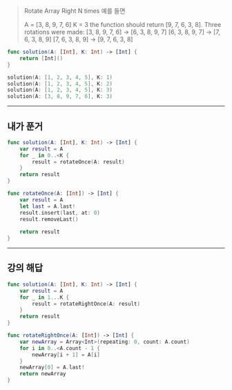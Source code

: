 > Rotate Array Right N times
> 예를 들면
> 
> 	A = [3, 8, 9, 7, 6]
> 	K = 3
> 	the function should return [9, 7, 6, 3, 8]. Three rotations were made:
> 	[3, 8, 9, 7, 6] -> [6, 3, 8, 9, 7]
> 	[6, 3, 8, 9, 7] -> [7, 6, 3, 8, 9]
> 	[7, 6, 3, 8, 9] -> [9, 7, 6, 3, 8]


```swift
func solution(A: [Int], K: Int) -> [Int] {
	return [Int]()
}

solution(A: [1, 2, 3, 4, 5], K: 1)
solution(A: [1, 2, 3, 4, 5], K: 2)
solution(A: [1, 2, 3, 4, 5], K: 3)
solution(A: [3, 8, 9, 7, 6], K: 3)
```


---

## 내가 푼거

```swift
func solution(A: [Int], K: Int) -> [Int] {
	var result = A
	for _ in 0..<K {
		result = rotateOnce(A: result)
	}
	return result
}

func rotateOnce(A: [Int]) -> [Int] {
	var result = A
	let last = A.last!
	result.insert(last, at: 0)	
	result.removeLast()
	
	return result
}
```

---
## 강의 해답

```swift
func solution(A: [Int], K: Int) -> [Int] {
	var result = A
	for _ in 1...K {
		result = rotateRightOnce(A: result)
	}
	return result
}

func rotateRightOnce(A: [Int]) -> [Int] {
	var newArray = Array<Int>(repeating: 0, count: A.count)
	for i in 0..<A.count - 1 {
		newArray[i + 1] = A[i]
	}
	newArray[0] = A.last!
	return newArray
}
```